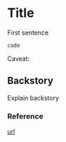 # Title

First sentence

```
code
```

Caveat: 

## Backstory

Explain backstory

### Reference

[url](url)
